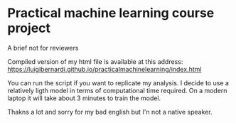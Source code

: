 # Practical machine learning course project
A brief not for reviewers

Compiled version of my html file is available at this address:  
https://luigibernardi.github.io/practicalmachinelearning/index.html

You can run the script if you want to replicate my analysis. I decide to use a relatively ligth model in terms of computational time required. On a modern laptop it will take about 3 minutes to train the model.

Thakns a lot and sorry for my bad english but I'n not a native speaker.
